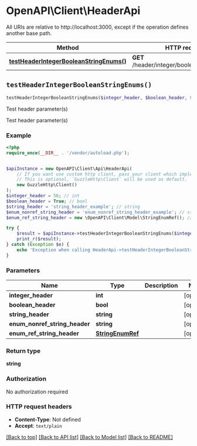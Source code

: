 # OpenAPI\Client\HeaderApi

All URIs are relative to http://localhost:3000, except if the operation defines another base path.

| Method | HTTP request | Description |
| ------------- | ------------- | ------------- |
| [**testHeaderIntegerBooleanStringEnums()**](HeaderApi.md#testHeaderIntegerBooleanStringEnums) | **GET** /header/integer/boolean/string/enums | Test header parameter(s) |


## `testHeaderIntegerBooleanStringEnums()`

```php
testHeaderIntegerBooleanStringEnums($integer_header, $boolean_header, $string_header, $enum_nonref_string_header, $enum_ref_string_header): string
```

Test header parameter(s)

Test header parameter(s)

### Example

```php
<?php
require_once(__DIR__ . '/vendor/autoload.php');


$apiInstance = new OpenAPI\Client\Api\HeaderApi(
    // If you want use custom http client, pass your client which implements `GuzzleHttp\ClientInterface`.
    // This is optional, `GuzzleHttp\Client` will be used as default.
    new GuzzleHttp\Client()
);
$integer_header = 56; // int
$boolean_header = True; // bool
$string_header = 'string_header_example'; // string
$enum_nonref_string_header = 'enum_nonref_string_header_example'; // string
$enum_ref_string_header = new \OpenAPI\Client\Model\StringEnumRef(); // StringEnumRef

try {
    $result = $apiInstance->testHeaderIntegerBooleanStringEnums($integer_header, $boolean_header, $string_header, $enum_nonref_string_header, $enum_ref_string_header);
    print_r($result);
} catch (Exception $e) {
    echo 'Exception when calling HeaderApi->testHeaderIntegerBooleanStringEnums: ', $e->getMessage(), PHP_EOL;
}
```

### Parameters

| Name | Type | Description  | Notes |
| ------------- | ------------- | ------------- | ------------- |
| **integer_header** | **int**|  | [optional] |
| **boolean_header** | **bool**|  | [optional] |
| **string_header** | **string**|  | [optional] |
| **enum_nonref_string_header** | **string**|  | [optional] |
| **enum_ref_string_header** | [**StringEnumRef**](../Model/.md)|  | [optional] |

### Return type

**string**

### Authorization

No authorization required

### HTTP request headers

- **Content-Type**: Not defined
- **Accept**: `text/plain`

[[Back to top]](#) [[Back to API list]](../../README.md#endpoints)
[[Back to Model list]](../../README.md#models)
[[Back to README]](../../README.md)
